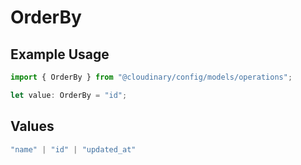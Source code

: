 # OrderBy

## Example Usage

```typescript
import { OrderBy } from "@cloudinary/config/models/operations";

let value: OrderBy = "id";
```

## Values

```typescript
"name" | "id" | "updated_at"
```